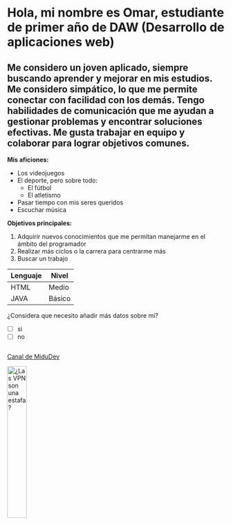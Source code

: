 # **Hola, mi nombre es Omar, estudiante de primer año de DAW (Desarrollo de aplicaciones web)**
## Me considero un joven aplicado, siempre buscando aprender y mejorar en mis estudios. Me considero simpático, lo que me permite conectar con facilidad con los demás. Tengo habilidades de comunicación que me ayudan a gestionar problemas y encontrar soluciones efectivas. Me gusta trabajar en equipo y colaborar para lograr objetivos comunes.

**Mis aficiones:**
- Los videojuegos
- El deporte, pero sobre todo:
  - El fútbol
  - El atletismo
- Pasar tiempo con mis seres queridos
- Escuchar música

**Objetivos principales:**
1. Adquirir nuevos conocimientos que me permitan manejarme en el ámbito del programador
2. Realizar más ciclos o la carrera para centrarme más
3. Buscar un trabajo



|**Lenguaje**|**Nivel**|
|--------|-----|
|HTML    |Medio|
|JAVA    |Básico|


¿Considera que necesito añadir más datos sobre mi?
- [ ] si
- [ ] no

<!--comentario-->
<p>
  <img src="">
</p>


[Canal de MiduDev](https://www.youtube.com/@midulive)

<a href='https://youtu.be/XiTE_o7mHgI' target='_blank'>
  <img width='30%' src='https://img.youtube.com/vi/XiTE_o7mHgI/mqdefault.jpg' alt='¿Las VPN son una estafa?' />
</a>

